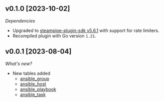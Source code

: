 ## v0.1.0 [2023-10-02]

_Dependencies_

- Upgraded to [steampipe-plugin-sdk v5.6.1](https://github.com/turbot/steampipe-plugin-sdk/blob/main/CHANGELOG.md#v561-2023-09-29) with support for rate limiters.
- Recompiled plugin with Go version `1.21`.

## v0.0.1 [2023-08-04]

_What's new?_

- New tables added
  - [ansible_group](https://hub.steampipe.io/plugins/turbot/ansible/tables/ansible_group)
  - [ansible_host](https://hub.steampipe.io/plugins/turbot/ansible/tables/ansible_host)
  - [ansible_playbook](https://hub.steampipe.io/plugins/turbot/ansible/tables/ansible_playbook)
  - [ansible_task](https://hub.steampipe.io/plugins/turbot/ansible/tables/ansible_task)

